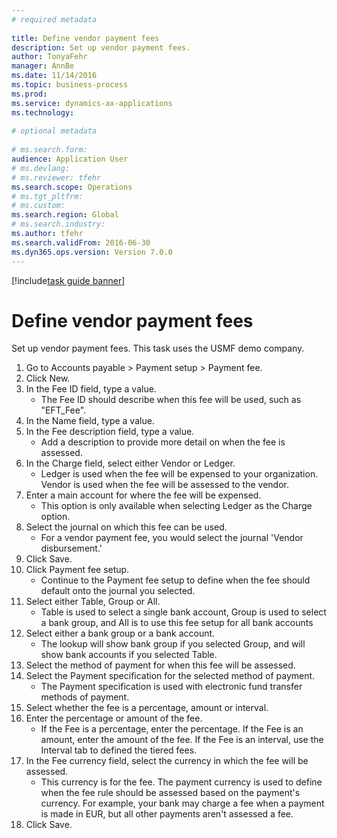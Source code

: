 ```yaml
--- 
# required metadata 
 
title: Define vendor payment fees
description: Set up vendor payment fees. 
author: TonyaFehr 
manager: AnnBe 
ms.date: 11/14/2016
ms.topic: business-process 
ms.prod:  
ms.service: dynamics-ax-applications 
ms.technology:  
 
# optional metadata 
 
# ms.search.form:   
audience: Application User 
# ms.devlang:  
# ms.reviewer: tfehr 
ms.search.scope: Operations 
# ms.tgt_pltfrm:  
# ms.custom:  
ms.search.region: Global
# ms.search.industry: 
ms.author: tfehr 
ms.search.validFrom: 2016-06-30 
ms.dyn365.ops.version: Version 7.0.0 
---
```


[!include[task guide banner](.../includes/task-guide-banner.md)]

# Define vendor payment fees

Set up vendor payment fees. This task uses the USMF demo company.

1. Go to Accounts payable > Payment setup > Payment fee.
2. Click New.
3. In the Fee ID field, type a value.
    * The Fee ID should describe when this fee will be used, such as "EFT_Fee".  
4. In the Name field, type a value.
5. In the Fee description field, type a value.
    * Add a description to provide more detail on when the fee is assessed.  
6. In the Charge field, select either Vendor or Ledger.
    * Ledger is used when the fee will be expensed to your organization.  Vendor is used when the fee will be assessed to the vendor.  
7. Enter a main account for where the fee will be expensed.
    * This option is only available when selecting Ledger as the Charge option.  
8. Select the journal on which this fee can be used. 
    * For a vendor payment fee, you would select the journal 'Vendor disbursement.'  
9. Click Save.
10. Click Payment fee setup.
    * Continue to the Payment fee setup to define when the fee should default onto the journal you selected.  
11. Select either Table, Group or All.
    * Table is used to select a single bank account, Group is used to select a bank group, and All is to use this fee setup for all bank accounts  
12. Select either a bank group or a bank account.
    * The lookup will show bank group if you selected Group, and will show bank accounts if you selected Table.  
13. Select the method of payment for when this fee will be assessed.
14. Select the Payment specification for the selected method of payment.
    * The Payment specification is used with electronic fund transfer methods of payment.  
15. Select whether the fee is a percentage, amount or interval.
16. Enter the percentage or amount of the fee.
    * If the Fee is a percentage, enter the percentage. If the Fee is an amount, enter the amount of the fee. If the Fee is an interval, use the Interval tab to defined the tiered fees.  
17. In the Fee currency field, select the currency in which the fee will be assessed.
    * This currency is for the fee. The payment currency is used to define when the fee rule should be assessed based on the payment's currency. For example, your bank may charge a fee when a payment is made in EUR, but all other payments aren't assessed a fee.  
18. Click Save.

